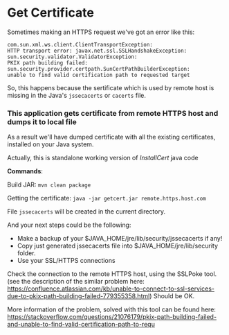 # Get Certificate

Sometimes making an HTTPS request we've got an error like this:

```
com.sun.xml.ws.client.ClientTransportException: 
HTTP transport error: javax.net.ssl.SSLHandshakeException: 
sun.security.validator.ValidatorException: 
PKIX path building failed: 
sun.security.provider.certpath.SunCertPathBuilderException: 
unable to find valid certification path to requested target
```
So, this happens because the sertificate which is used by remote host is missing in the Java's `jssecacerts` or `cacerts` file.

### This application gets certificate from remote HTTPS host and dumps it to local file

As a result we'll have dumped certificate with all the existing certificates, installed on your Java system. 

Actually, this is standalone working version of *InstallCert* java code

**Commands**:

Build JAR: `mvn clean package`

Getting the certificate: `java -jar getcert.jar remote.https.host.com`

File `jssecacerts` will be created in the current directory.

And your next steps could be the following:
- Make a backup of your $JAVA_HOME/jre/lib/security/jssecacerts if any!
- Copy just generated jssecacerts file into $JAVA_HOME/jre/lib/security folder.
- Use your SSL/HTTPS connections

Check the connection to the remote HTTPS host, using the SSLPoke tool. (see the description of the similar problem here:  https://confluence.atlassian.com/kb/unable-to-connect-to-ssl-services-due-to-pkix-path-building-failed-779355358.html) Should be OK.

More information of the problem, solved with this tool can be found here: https://stackoverflow.com/questions/21076179/pkix-path-building-failed-and-unable-to-find-valid-certification-path-to-requ
    
